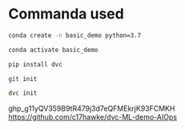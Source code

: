 # Commanda used
```bash
conda create -n basic_demo python=3.7
```

```bash
conda activate basic_demo
```
```bash
pip install dvc
```
```bash
git init
```
```bash
dvc init
```
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
https://github.com/c17hawke/dvc-ML-demo-AIOps